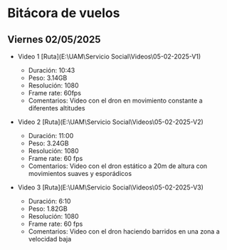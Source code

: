 # Bitácora de vuelos

## Viernes 02/05/2025

- Video 1 [Ruta](E:\UAM\Servicio Social\Videos\05-02-2025-V1)
  - Duración: 10:43
  - Peso: 3.14GB
  - Resolución: 1080
  - Frame rate: 60fps
  - Comentarios: Video con el dron en movimiento constante a diferentes altitudes

- Video 2 [Ruta](E:\UAM\Servicio Social\Videos\05-02-2025-V2)
  - Duración: 11:00
  - Peso: 3.24GB
  - Resolución: 1080
  - Frame rate: 60 fps
  - Comentarios: Video con el dron estático a 20m de altura con movimientos suaves y esporádicos

- Video 3 [Ruta](E:\UAM\Servicio Social\Videos\05-02-2025-V3)
  - Duración: 6:10
  - Peso: 1.82GB
  - Resolución: 1080
  - Frame rate: 60 fps
  - Comentarios: Video con el dron haciendo barridos en una zona a velocidad baja
